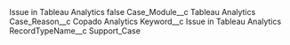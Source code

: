 <?xml version="1.0" encoding="UTF-8"?>
<CustomMetadata xmlns="http://soap.sforce.com/2006/04/metadata" xmlns:xsi="http://www.w3.org/2001/XMLSchema-instance" xmlns:xsd="http://www.w3.org/2001/XMLSchema">
    <label>Issue in Tableau Analytics</label>
    <protected>false</protected>
    <values>
        <field>Case_Module__c</field>
        <value xsi:type="xsd:string">Tableau Analytics</value>
    </values>
    <values>
        <field>Case_Reason__c</field>
        <value xsi:type="xsd:string">Copado Analytics</value>
    </values>
    <values>
        <field>Keyword__c</field>
        <value xsi:type="xsd:string">Issue in Tableau Analytics</value>
    </values>
    <values>
        <field>RecordTypeName__c</field>
        <value xsi:type="xsd:string">Support_Case</value>
    </values>
</CustomMetadata>
